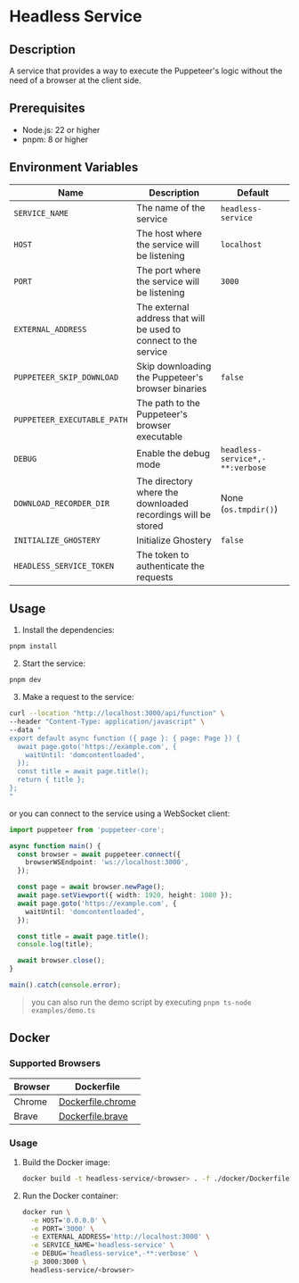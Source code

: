 # Headless Service

## Description

A service that provides a way to execute the Puppeteer's logic without the need of a browser at the client side.

## Prerequisites

- Node.js: 22 or higher
- pnpm: 8 or higher

## Environment Variables

| Name                        | Description                                                      | Default                         |
|-----------------------------|------------------------------------------------------------------|---------------------------------|
| `SERVICE_NAME`              | The name of the service                                          | `headless-service`              |
| `HOST`                      | The host where the service will be listening                     | `localhost`                     |
| `PORT`                      | The port where the service will be listening                     | `3000`                          |
| `EXTERNAL_ADDRESS`          | The external address that will be used to connect to the service |                                 |
| `PUPPETEER_SKIP_DOWNLOAD`   | Skip downloading the Puppeteer's browser binaries                | `false`                         |
| `PUPPETEER_EXECUTABLE_PATH` | The path to the Puppeteer's browser executable                   |                                 |
| `DEBUG`                     | Enable the debug mode                                            | `headless-service*,-**:verbose` |
| `DOWNLOAD_RECORDER_DIR`     | The directory where the downloaded recordings will be stored     | None (`os.tmpdir()`)            |
| `INITIALIZE_GHOSTERY`       | Initialize Ghostery                                              | `false`                         |
| `HEADLESS_SERVICE_TOKEN`    | The token to authenticate the requests                           |                                 |

## Usage

1. Install the dependencies:

```bash
pnpm install
```

2. Start the service:

```bash
pnpm dev
```

3. Make a request to the service:

```bash
curl --location "http://localhost:3000/api/function" \
--header "Content-Type: application/javascript" \
--data "
export default async function ({ page }: { page: Page }) {
  await page.goto('https://example.com', {
    waitUntil: 'domcontentloaded',
  });
  const title = await page.title();
  return { title };
};
"
```

or you can connect to the service using a WebSocket client:

```typescript
import puppeteer from 'puppeteer-core';

async function main() {
  const browser = await puppeteer.connect({
    browserWSEndpoint: 'ws://localhost:3000',
  });

  const page = await browser.newPage();
  await page.setViewport({ width: 1920, height: 1080 });
  await page.goto('https://example.com', {
    waitUntil: 'domcontentloaded',
  });

  const title = await page.title();
  console.log(title);

  await browser.close();
}

main().catch(console.error);
```

> you can also run the demo script by executing `pnpm ts-node examples/demo.ts`

## Docker

### Supported Browsers

| Browser | Dockerfile                                    |
|---------|-----------------------------------------------|
| Chrome  | [Dockerfile.chrome](./docker/Dockerfile.chrome)      |
| Brave   | [Dockerfile.brave](./docker/Dockerfile.brave) |

### Usage

1. Build the Docker image:

    ```bash
    docker build -t headless-service/<browser> . -f ./docker/Dockerfile.<browser>
    ```

2. Run the Docker container:

    ```bash
    docker run \
      -e HOST='0.0.0.0' \
      -e PORT='3000' \
      -e EXTERNAL_ADDRESS='http://localhost:3000' \
      -e SERVICE_NAME='headless-service' \
      -e DEBUG='headless-service*,-**:verbose' \
      -p 3000:3000 \
      headless-service/<browser>
    ```